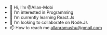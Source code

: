 - 👋 Hi, I’m @Allan-Mobi
- 👀 I’m interested in Programming 
- 🌱 I’m currently learning React.Js
- 💞️ I’m looking to collaborate on Node.Js
- 📫 How to reach me allanramushu@gmail.com

<!---
Allan-Mobi/Allan-Mobi is a ✨ special ✨ repository because its `README.md` (this file) appears on your GitHub profile.
You can click the Preview link to take a look at your changes.
--->
